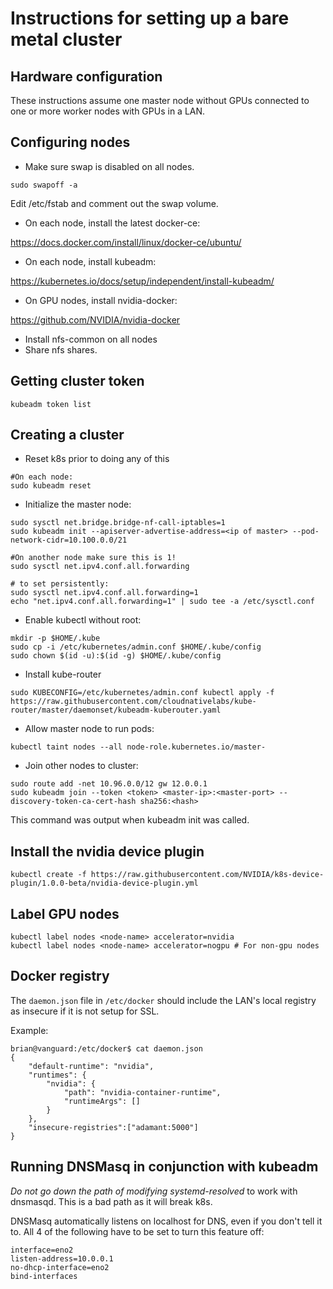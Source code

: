 # Instructions for setting up a bare metal cluster

## Hardware configuration

These instructions assume one master node without GPUs connected to one or more worker nodes with GPUs in a LAN.

## Configuring nodes

* Make sure swap is disabled on all nodes.

```
sudo swapoff -a
```

Edit /etc/fstab and comment out the swap volume.

* On each node, install the latest docker-ce:

https://docs.docker.com/install/linux/docker-ce/ubuntu/

* On each node, install kubeadm:

https://kubernetes.io/docs/setup/independent/install-kubeadm/

* On GPU nodes, install nvidia-docker:

https://github.com/NVIDIA/nvidia-docker

* Install nfs-common on all nodes
* Share nfs shares.

## Getting cluster token

```
kubeadm token list
```

## Creating a cluster

* Reset k8s prior to doing any of this
```
#On each node:
sudo kubeadm reset
```
* Initialize the master node:

```
sudo sysctl net.bridge.bridge-nf-call-iptables=1
sudo kubeadm init --apiserver-advertise-address=<ip of master> --pod-network-cidr=10.100.0.0/21
```

```
#On another node make sure this is 1!
sudo sysctl net.ipv4.conf.all.forwarding

# to set persistently:
sudo sysctl net.ipv4.conf.all.forwarding=1
echo "net.ipv4.conf.all.forwarding=1" | sudo tee -a /etc/sysctl.conf
```

* Enable kubectl without root:

```
mkdir -p $HOME/.kube
sudo cp -i /etc/kubernetes/admin.conf $HOME/.kube/config
sudo chown $(id -u):$(id -g) $HOME/.kube/config
```

* Install kube-router

```
sudo KUBECONFIG=/etc/kubernetes/admin.conf kubectl apply -f https://raw.githubusercontent.com/cloudnativelabs/kube-router/master/daemonset/kubeadm-kuberouter.yaml
```

* Allow master node to run pods:

```
kubectl taint nodes --all node-role.kubernetes.io/master-
```


* Join other nodes to cluster:

```
sudo route add -net 10.96.0.0/12 gw 12.0.0.1
sudo kubeadm join --token <token> <master-ip>:<master-port> --discovery-token-ca-cert-hash sha256:<hash>
```

This command was output when kubeadm init was called.

## Install the nvidia device plugin

```
kubectl create -f https://raw.githubusercontent.com/NVIDIA/k8s-device-plugin/1.0.0-beta/nvidia-device-plugin.yml
```

## Label GPU nodes

```
kubectl label nodes <node-name> accelerator=nvidia
kubectl label nodes <node-name> accelerator=nogpu # For non-gpu nodes
```

## Docker registry

The `daemon.json` file in `/etc/docker` should include the LAN's local
registry as insecure if it is not setup for SSL.

Example:
```
brian@vanguard:/etc/docker$ cat daemon.json
{
    "default-runtime": "nvidia",
    "runtimes": {
        "nvidia": {
            "path": "nvidia-container-runtime",
            "runtimeArgs": []
        }
    },
    "insecure-registries":["adamant:5000"]
}

```

## Running DNSMasq in conjunction with kubeadm

*Do not go down the path of modifying systemd-resolved* to work with dnsmasqd.
This is a bad path as it will break k8s.

DNSMasq automatically listens on localhost for DNS, even if you don't tell it
to. All 4 of the following have to be set to turn this feature off:

```
interface=eno2
listen-address=10.0.0.1
no-dhcp-interface=eno2
bind-interfaces
```
